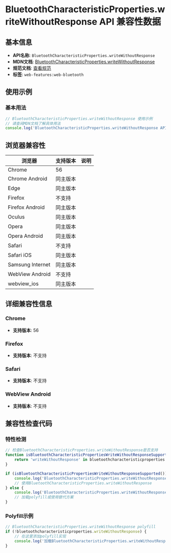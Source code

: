 # BluetoothCharacteristicProperties.writeWithoutResponse API 兼容性数据

## 基本信息

- **API名称**: `BluetoothCharacteristicProperties.writeWithoutResponse`
- **MDN文档**: [BluetoothCharacteristicProperties.writeWithoutResponse](https://developer.mozilla.org/docs/Web/API/BluetoothCharacteristicProperties/writeWithoutResponse)
- **规范文档**: [查看规范](https://webbluetoothcg.github.io/web-bluetooth/#dom-bluetoothcharacteristicproperties-writewithoutresponse)
- **标签**: `web-features:web-bluetooth`

## 使用示例

### 基本用法

```javascript
// BluetoothCharacteristicProperties.writeWithoutResponse 使用示例
// 请查阅MDN文档了解具体用法
console.log('BluetoothCharacteristicProperties.writeWithoutResponse API');
```

## 浏览器兼容性

| 浏览器 | 支持版本 | 说明 |
|--------|----------|------|
| Chrome | 56 |  |
| Chrome Android | 同主版本 |  |
| Edge | 同主版本 |  |
| Firefox | 不支持 |  |
| Firefox Android | 同主版本 |  |
| Oculus | 同主版本 |  |
| Opera | 同主版本 |  |
| Opera Android | 同主版本 |  |
| Safari | 不支持 |  |
| Safari iOS | 同主版本 |  |
| Samsung Internet | 同主版本 |  |
| WebView Android | 不支持 |  |
| webview_ios | 同主版本 |  |

## 详细兼容性信息

### Chrome

- **支持版本**: 56

### Firefox

- **支持版本**: 不支持

### Safari

- **支持版本**: 不支持

### WebView Android

- **支持版本**: 不支持

## 兼容性检查代码

### 特性检测

```javascript
// 检查BluetoothCharacteristicProperties.writeWithoutResponse是否支持
function isBluetoothCharacteristicPropertiesWriteWithoutResponseSupported() {
    return 'writeWithoutResponse' in bluetoothcharacteristicproperties && typeof bluetoothcharacteristicproperties.writeWithoutResponse === 'function';
}

if (isBluetoothCharacteristicPropertiesWriteWithoutResponseSupported()) {
    console.log('BluetoothCharacteristicProperties.writeWithoutResponse 支持');
    // 使用BluetoothCharacteristicProperties.writeWithoutResponse
} else {
    console.log('BluetoothCharacteristicProperties.writeWithoutResponse 不支持，需要polyfill');
    // 加载polyfill或使用替代方案
}
```

### Polyfill示例

```javascript
// BluetoothCharacteristicProperties.writeWithoutResponse polyfill
if (!bluetoothcharacteristicproperties.writeWithoutResponse) {
    // 在这里添加polyfill实现
    console.log('加载BluetoothCharacteristicProperties.writeWithoutResponse polyfill');
}
```

